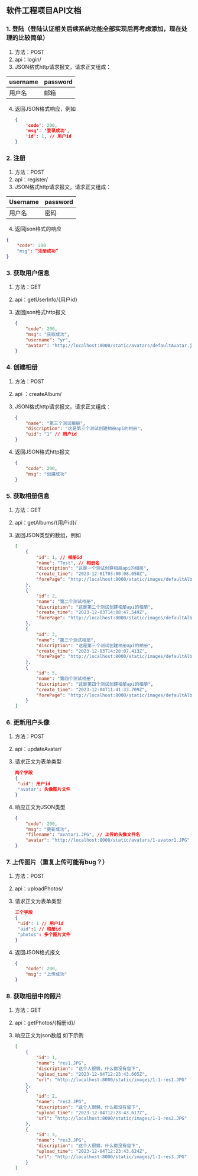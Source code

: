 ## 软件工程项目API文档

### 1. 登陆（登陆认证相关后续系统功能全部实现后再考虑添加，现在处理的比较简单）

1. 方法：POST
2. api：login/
3. JSON格式http请求报文，请求正文组成：

| username | password |
| -------- | -------- |
| 用户名   | 邮箱     |

4. 返回JSON格式响应，例如

   ```json
   {
       'code': 200,
       'msg': '登录成功',
       'id': 1, // 用户id
   }
   ```

   

### 2. 注册

1. 方法：POST
2. api：register/
3. JSON格式http请求报文，请求正文组成：

| Username | password |
| -------- | -------- |
| 用户名   | 密码     |

4. 返回json格式的响应

```json
{
	"code": 200
    "msg": “注册成功”
}
```



### 3. 获取用户信息

1. 方法：GET

2. api：getUserInfo/{用户id}

3. 返回json格式http报文

   ```json
   {
       "code": 200,
       "msg": "获取成功",
       "username": "yr",
       "avatar": "http://localhost:8000/static/avatars/defaultAvatar.jpg" // 头像的url
   }
   ```



### 4. 创建相册

1. 方法：POST

2. api ：createAlbum/

3. JSON格式http请求报文，请求正文组成：

   ```json
   {
       "name": "第三个测试相册",
       "discription": "这是第三个测试创建相册api的相册",
       "uid": "1" // 用户id
   }
   ```

4. 返回JSON格式http报文

   ```json
   {
       "code": 200,
       "msg": "创建成功"
   }
   ```



### 5. 获取相册信息

1. 方法：GET

2. api：getAlbums/{用户id}/

3. 返回JSON类型的数组，例如

   ```json
   [
       {
           "id": 1, // 相册id
           "name": "Test", // 相册名
           "discription": "这是一个测试创建相册api的相册",
           "create_time": "2023-12-01T03:00:08.050Z",
           "forePage": "http://localhost:8000/static/images/defaultAlbumForePage.png" // 相册封面的url地址
       },
       {
           "id": 2,
           "name": "第二个测试相册",
           "discription": "这是第二个测试创建相册api的相册",
           "create_time": "2023-12-03T14:08:47.549Z",
           "forePage": "http://localhost:8000/static/images/defaultAlbumForePage.png"
       },
       {
           "id": 3,
           "name": "第三个测试相册",
           "discription": "这是第三个测试创建相册api的相册",
           "create_time": "2023-12-03T14:28:07.413Z",
           "forePage": "http://localhost:8000/static/images/defaultAlbumForePage.png"
       },
       {
           "id": 5,
           "name": "第四个测试相册",
           "discription": "这是第四个测试创建相册api的相册",
           "create_time": "2023-12-04T11:41:33.709Z",
           "forePage": "http://localhost:8000/static/images/defaultAlbumForePage.png"
       }
   ]
   ```

   

### 6. 更新用户头像

1. 方法：POST

2. api：updateAvatar/

3. 请求正文为表单类型

   ```json
   两个字段
   {
   	"uid": 用户id
   	"avatar": 头像图片文件
   }
   ```

4. 响应正文为JSON类型

   ```json
   {
       "code": 200,
       "msg": "更新成功",
       "filename": "avator1.JPG", // 上传的头像文件名
       "avatar": "http://localhost:8000/static/avatars/1-avator1.JPG" // 头像的url
   }
   ```



### 7. 上传图片（重复上传可能有bug？）

1. 方法：POST

2. api：uploadPhotos/

3. 请求正文为表单类型

   ```json
   三个字段
   {
   	"uid": 1 // 用户id
   	"aid":1 // 相册id
   	"photos": 多个图片文件
   }
   ```

4. 返回JSON格式报文

   ```json
   {
       "code": 200,
       "msg": "上传成功"
   }
   ```



### 8. 获取相册中的照片

1. 方法：GET

2. api：getPhotos/{相册id}/

3. 响应正文为json数组 如下示例

   ```json
   [
       {
           "id": 1,
           "name": "res1.JPG",
           "discription": "这个人很懒，什么都没有留下",
           "upload_time": "2023-12-04T12:23:43.605Z",
           "url": "http://localhost:8000/static/images/1-1-res1.JPG"
       },
       {
           "id": 2,
           "name": "res2.JPG",
           "discription": "这个人很懒，什么都没有留下",
           "upload_time": "2023-12-04T12:23:43.617Z",
           "url": "http://localhost:8000/static/images/1-1-res2.JPG"
       },
       {
           "id": 3,
           "name": "res3.JPG",
           "discription": "这个人很懒，什么都没有留下",
           "upload_time": "2023-12-04T12:23:43.624Z",
           "url": "http://localhost:8000/static/images/1-1-res3.JPG"
       }
   ]
   
   ```

   





























































